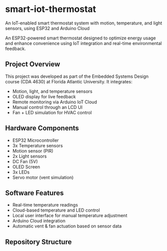 # smart-iot-thermostat
An IoT-enabled smart thermostat system with motion, temperature, and light sensors, using ESP32 and Arduino Cloud

An ESP32-powered smart thermostat designed to optimize energy usage and enhance convenience using IoT integration and real-time environmental feedback.

##  Project Overview

This project was developed as part of the Embedded Systems Design course (CDA 4630) at Florida Atlantic University. It integrates:
- Motion, light, and temperature sensors
- OLED display for live feedback
- Remote monitoring via Arduino IoT Cloud
- Manual control through an LCD UI
- Fan + LED simulation for HVAC control

## Hardware Components
- ESP32 Microcontroller
- 3x Temperature sensors
- Motion sensor (PIR)
- 2x Light sensors
- DC Fan (5V)
- OLED Screen
- 3x LEDs
- Servo motor (vent simulation)

##  Software Features
- Real-time temperature readings
- Cloud-based temperature and LED control
- Local user interface for manual temperature adjustment
- Arduino Cloud integration
- Automatic vent & fan actuation based on sensor data

##  Repository Structure

